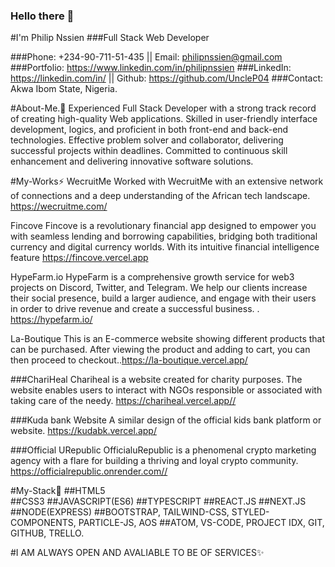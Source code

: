 ### Hello there 👋
#I'm Philip Nssien
###Full Stack Web Developer

###Phone: +234-90-711-51-435  || Email: philipnssien@gmail.com  
###Portfolio: https://www.linkedin.com/in/philipnssien 
###LinkedIn: https://linkedin.com/in/  || Github: https://github.com/UncleP04
###Contact: 	Akwa Ibom State, Nigeria.

#About-Me.💬
Experienced Full Stack Developer with a strong track record of creating high-quality Web applications. 
Skilled in user-friendly interface development, logics, and proficient in both front-end and back-end technologies.
Effective problem solver and collaborator, delivering successful projects within deadlines.
Committed to continuous skill enhancement and delivering innovative software solutions.

#My-Works⚡
WecruitMe
Worked with WecruitMe with an extensive network of connections and a deep understanding of the African tech landscape. https://wecruitme.com/

Fincove
Fincove is a revolutionary financial app designed to empower you with seamless lending and borrowing capabilities, bridging both traditional currency and digital currency worlds. With its intuitive financial intelligence feature https://fincove.vercel.app

HypeFarm.io
HypeFarm is a comprehensive growth service for web3 projects on Discord, Twitter, and Telegram. We help our clients increase their social presence, build a larger audience, and engage with their users in order to drive revenue and create a successful business. . https://hypefarm.io/

La-Boutique
This is an E-commerce website showing different products that can be purchased.
After viewing the product and adding to cart, you can then proceed to checkout..https://la-boutique.vercel.app/

###ChariHeal
Chariheal is a website created for charity purposes.
The website enables users to interact with NGOs responsible or associated with taking care of the needy.
https://chariheal.vercel.app//

###Kuda bank Website
A similar design of the official kids bank platform or website.
https://kudabk.vercel.app/

###Official URepublic
OfficialuRepublic is a phenomenal crypto marketing agency with a flare for building a thriving and loyal crypto community.
https://officialrepublic.onrender.com//

#My-Stack🔭
##HTML5  
##CSS3 
##JAVASCRIPT(ES6) 
##TYPESCRIPT
##REACT.JS 
##NEXT.JS 
##NODE(EXPRESS)
##BOOTSTRAP, TAILWIND-CSS, STYLED-COMPONENTS, PARTICLE-JS, AOS
##ATOM, VS-CODE, PROJECT IDX, GIT, GITHUB, TRELLO.

#I AM ALWAYS OPEN AND AVALIABLE TO BE OF SERVICES✨
<!--
**UnclePhil1/UnclePhil1** is a ✨ _special_ ✨ repository because its `README.md` (this file) appears on your GitHub profile.

Here are some ideas to get you started:

- 🔭 I’m currently working on ...
- 🌱 I’m currently learning ...
- 👯 I’m looking to collaborate on ...
- 🤔 I’m looking for help with ...
- 💬 Ask me about ...
- 📫 How to reach me: ...
- 😄 Pronouns: ...
- ⚡ Fun fact: ...
-->
